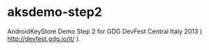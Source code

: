 aksdemo-step2
=============

AndroidKeyStore Demo Step 2 for GDG DevFest Central Italy 2013 ( http://devfest.gdg.io/it/ ).
